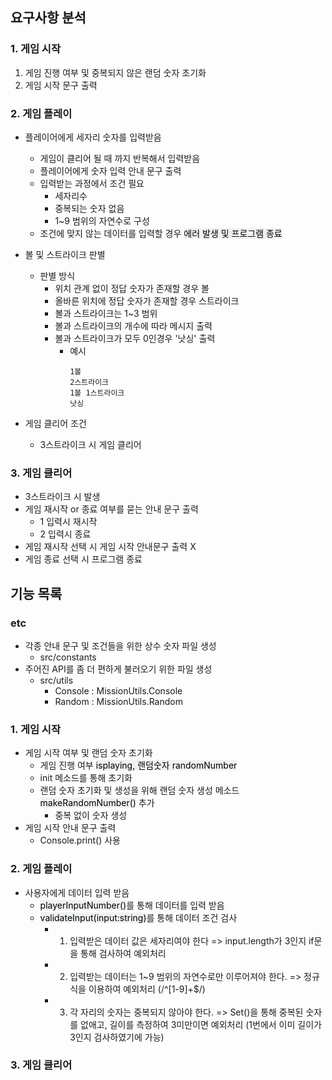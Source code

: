 ## 요구사항 분석

### 1. 게임 시작
1. 게임 진행 여부 및 중복되지 않은 랜덤 숫자 초기화
2. 게임 시작 문구 출력


### 2. 게임 플레이 
- 플레이어에게 세자리 숫자를 입력받음
  - 게임이 클리어 될 때 까지 반복해서 입력받음
  - 플레이어에게 숫자 입력 안내 문구 출력
  - 입력받는 과정에서 조건 필요
    - 세자리수
    - 중복되는 숫자 없음
    - 1~9 범위의 자연수로 구성 
  - 조건에 맞지 않는 데이터를 입력할 경우 <span style="color:black; background-color:#eff1f3;">에러 발생 및 프로그램 종료</span>

- 볼 및 스트라이크 판별
  - 판별 방식
    - 위치 관계 없이 정답 숫자가 존재할 경우 볼 
    - 올바른 위치에 정답 숫자가 존재할 경우 스트라이크
    - 볼과 스트라이크는 1~3 범위
    - 볼과 스트라이크의 개수에 따라 메시지 출력
    - 볼과 스트라이크가 모두 0인경우 '낫싱' 출력
      - 예시
        ```
        1볼
        2스트라이크
        1볼 1스트라이크
        낫싱
        ```
    
    
- 게임 클리어 조건
  - 3스트라이크 시 게임 클리어
### 3. 게임 클리어
- 3스트라이크 시 발생
- 게임 재시작 or 종료 여부를 묻는 안내 문구 출력
  - 1 입력시 재시작
  - 2 입력시 종료
- 게임 재시작 선택 시 게임 시작 안내문구 출력 X
- 게임 종료 선택 시 프로그램 종료



## 기능 목록 

### etc
- 각종 안내 문구 및 조건들을 위한 상수 숫자 파일 생성
    - src/constants
- 주어진 API를 좀 더 편하게 불러오기 위한 파일 생성
    - src/utils
        - Console : MissionUtils.Console
        - Random : MissionUtils.Random

### 1. 게임 시작
- 게임 시작 여부 및 랜덤 숫자 초기화
    - 게임 진행 여부 <span style="color:black; background-color:#eff1f3;">isplaying<span>, 랜덤숫자 <span style="color:black; background-color:#eff1f3;">randomNumber</span>
    - init 메소드를 통해 초기화
    - 랜덤 숫자 초기화 및 생성을 위해 랜덤 숫자 생성 메소드 <span style="color:black; background-color:#eff1f3;">makeRandomNumber()</span> 추가
        - 중복 없이 숫자 생성
- 게임 시작 안내 문구 출력
    - Console.print() 사용
### 2. 게임 플레이
- 사용자에게 데이터 입력 받음
    - <span style="color:black; background-color:#eff1f3;">playerInputNumber()</span>를 통해 데이터를 입력 받음
    - <span style="color:black; background-color:#eff1f3;">validateInput(input:string)</span>를 통해 데이터 조건 검사 
        - 1. 입력받은 데이터 값은 세자리여야 한다 => input.length가 3인지 if문을 통해 검사하여 예외처리
        - 2. 입력받는 데이터는 1~9 범위의 자연수로만 이루어져야 한다. => 정규식을 이용하여 예외처리 (/^[1-9]+$/)
        - 3. 각 자리의 숫자는 중복되지 않아야 한다.   => Set()을 통해 중복된 숫자를 없애고, 길이를 측정하여 3미만이면 예외처리 (1번에서 이미 길이가 3인지 검사하였기에 가능)


### 3. 게임 클리어
